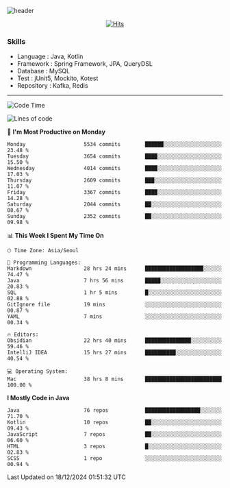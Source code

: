 <!-- Github Profile Readme로 프로필 꾸미기 : https://zzsza.github.io/development/2020/07/10/make-github-profile-readme/ -->

<!-- github theme -->
  <!-- 
    ![header](https://capsule-render.vercel.app/api?type=slice&color=e0f0e3&height=150&section=header&text=beasy&fontSize=45)
  -->
  ![header](https://capsule-render.vercel.app/api?type=soft&color=e0f0e3&height=150&section=header&text=Choi-YongSeok&fontSize=55&animation=twinkling)


<!-- hits count : https://hits.seeyoufarm.com/ -->
<div align=center>
    
  [![Hits](https://hits.seeyoufarm.com/api/count/incr/badge.svg?url=https%3A%2F%2Fgithub.com%2Fchoi-ys&count_bg=%2379C83D&title_bg=%23555555&icon=&icon_color=%23E7E7E7&title=hits&edge_flat=false)](https://hits.seeyoufarm.com)

</div>


<!-- Committed Top Lang -->
<div align=center>
</div>


### Skills
 - Language : Java, Kotlin
 - Framework : Spring Framework, JPA, QueryDSL
 - Database : MySQL
 - Test : jUnit5, Mockito, Kotest
 - Repository : Kafka, Redis

---

<!--START_SECTION:waka-->
![Code Time](http://img.shields.io/badge/Code%20Time-4%2C972%20hrs%2013%20mins-blue)

![Lines of code](https://img.shields.io/badge/From%20Hello%20World%20I%27ve%20Written-15.1%20million%20lines%20of%20code-blue)

📅 **I'm Most Productive on Monday** 

```text
Monday                   5534 commits        ██████░░░░░░░░░░░░░░░░░░░   23.48 % 
Tuesday                  3654 commits        ████░░░░░░░░░░░░░░░░░░░░░   15.50 % 
Wednesday                4014 commits        ████░░░░░░░░░░░░░░░░░░░░░   17.03 % 
Thursday                 2609 commits        ███░░░░░░░░░░░░░░░░░░░░░░   11.07 % 
Friday                   3367 commits        ████░░░░░░░░░░░░░░░░░░░░░   14.28 % 
Saturday                 2044 commits        ██░░░░░░░░░░░░░░░░░░░░░░░   08.67 % 
Sunday                   2352 commits        ██░░░░░░░░░░░░░░░░░░░░░░░   09.98 % 
```


📊 **This Week I Spent My Time On** 

```text
🕑︎ Time Zone: Asia/Seoul

💬 Programming Languages: 
Markdown                 28 hrs 24 mins      ███████████████████░░░░░░   74.47 % 
Java                     7 hrs 56 mins       █████░░░░░░░░░░░░░░░░░░░░   20.83 % 
SQL                      1 hr 5 mins         █░░░░░░░░░░░░░░░░░░░░░░░░   02.88 % 
GitIgnore file           19 mins             ░░░░░░░░░░░░░░░░░░░░░░░░░   00.87 % 
YAML                     7 mins              ░░░░░░░░░░░░░░░░░░░░░░░░░   00.34 % 

🔥 Editors: 
Obsidian                 22 hrs 40 mins      ███████████████░░░░░░░░░░   59.46 % 
IntelliJ IDEA            15 hrs 27 mins      ██████████░░░░░░░░░░░░░░░   40.54 % 

💻 Operating System: 
Mac                      38 hrs 8 mins       █████████████████████████   100.00 % 
```

**I Mostly Code in Java** 

```text
Java                     76 repos            ██████████████████░░░░░░░   71.70 % 
Kotlin                   10 repos            ██░░░░░░░░░░░░░░░░░░░░░░░   09.43 % 
JavaScript               7 repos             ██░░░░░░░░░░░░░░░░░░░░░░░   06.60 % 
HTML                     3 repos             █░░░░░░░░░░░░░░░░░░░░░░░░   02.83 % 
SCSS                     1 repo              ░░░░░░░░░░░░░░░░░░░░░░░░░   00.94 % 
```




 Last Updated on 18/12/2024 01:51:32 UTC
<!--END_SECTION:waka-->

<!-- 
![footer](https://capsule-render.vercel.app/api?section=footer&type=slice&color=e0f0e3)
-->

